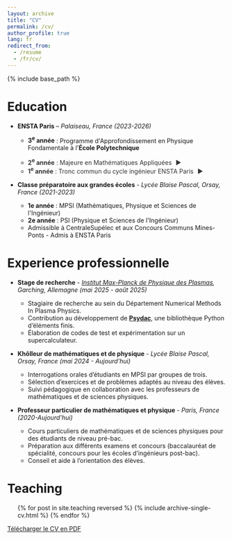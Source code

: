 ```yaml
---
layout: archive
title: "CV"
permalink: /cv/
author_profile: true
lang: fr
redirect_from:
  - /resume
  - /fr/cv/
---
```


{% include base_path %}

<style>
/* Clean and simple styles for details animations - Compatible with dark/light mode */
details > summary {
  list-style: none;
  cursor: pointer;
  position: relative;
  color: var(--global-text-color, #333);
}

details > summary::-webkit-details-marker {
  display: none;
}

details > summary::marker {
  display: none;
}

.triangle {
  display: inline-block;
  margin-left: 5px;
  transition: transform 0.3s ease;
  transform-origin: center;
}

details[open] .triangle {
  transform: rotate(90deg);
}

.slide-content {
  overflow: hidden;
  max-height: 0;
  transition: max-height 0.5s ease-out;
  background-color: var(--global-bg-color, #f9f9f9);
  border-left: 3px solid var(--global-border-color, #ddd);
  border-radius: 0 4px 4px 0;
  margin: 0.5em 0;
  color: var(--global-text-color, #333);
}

/* Light mode specific styles */
:root .slide-content {
  background-color: #f9f9f9;
  border-left-color: #ddd;
}

/* Dark mode specific styles */
html[data-theme="dark"] .slide-content {
  background-color: rgba(255, 255, 255, 0.05);
  border-left-color: rgba(255, 255, 255, 0.2);
}

details[open] .slide-content {
  max-height: 1000px; /* Large enough value */
  padding: 0.5em 1em;
}

details > summary:hover {
  background-color: var(--global-border-color, rgba(0, 0, 0, 0.05));
  border-radius: 3px;
  padding: 2px 4px;
  margin: -2px -4px;
  transition: background-color 0.2s ease;
}

/* Dark mode hover effect */
html[data-theme="dark"] details > summary:hover {
  background-color: rgba(255, 255, 255, 0.1);
}
</style>


Education
======
* **ENSTA Paris** – _Palaiseau, France (2023-2026)_
  * <strong>3<sup>e</sup> année</strong> : Programme d'Approfondissement en Physique Fondamentale à l'**École Polytechnique**
  * <details>
    <summary>
      <strong>2<sup>e</sup> année</strong> : Majeure en Mathématiques Appliquées 
      <span class="triangle">&#9654;</span>
    </summary>
    <div class="slide-content">
      <ul>
        <li><strong>Cours de majeure :</strong> Chaînes de Markov, Martingales à temps discret, Modélisation statistique, Recherche opérationnelle, Optimisation différentielle, Méthode des éléments finis, Analyse fonctionnelle, Calcul scientifique en C++, Projet de modélisation d'une galaxie.</li>
        <li><strong>Cours de mineure :</strong> Physique statistique, Physique des plasmas, Théorie spectrale des opérateurs auto-adjoints, Initiation au calcul haute performance, Automatique et commande des systèmes, Algèbre linéaire numérique.</li>
      </ul>
    </div>

   * <details>
      <summary>
        <strong>1<sup>e</sup> année</strong> : Tronc commun du cycle ingénieur ENSTA Paris 
        <span class="triangle">&#9654;</span>
      </summary>
      <div class="slide-content">
        <ul>
          <li><strong>Cours de mathématiques :</strong> Outils d'analyse d'EDP, Analyse complexe, Systèmes dynamiques, Optimisation, Probabilités et statistiques.</li>
          <li><strong>Cours de physique :</strong> Mécanique des milieux continus, Mécanique des fluides, Physique quantique, Physique statistique, Théorie des champs (non quantique), Physique des particules.</li>
          <li><strong>Cours d'informatique et projets :</strong> Algorithmique, Programmation en C et Matlab ; Projet de programmation : Méthode des éléments finis en Matlab ; Projet de programmation : Jeu d'échecs en C.</li>
        </ul>
      </div>


* **Classe préparatoire aux grandes écoles** - _Lycée Blaise Pascal, Orsay, France (2021-2023)_
  * **1e année** : MPSI (Mathématiques, Physique et Sciences de l'Ingénieur)
  * **2e année** : PSI (Physique et Sciences de l'Ingénieur)
  * Admissible à CentraleSupélec et aux Concours Communs Mines-Ponts - Admis à ENSTA Paris

Experience professionnelle
======
* **Stage de recherche** - _[Institut Max-Planck de Physique des Plasmas](https://www.ipp.mpg.de/), Garching, Allemagne (mai 2025 - août 2025)_
  * Stagiaire de recherche au sein du Département Numerical Methods In Plasma Physics.
  * Contribution au développement de [**Psydac**](https://github.com/pyccel/psydac), une bibliothèque Python d’éléments finis.
  * Élaboration de codes de test et expérimentation sur un supercalculateur.


* **Khôlleur de mathématiques et de physique** - _Lycée Blaise Pascal, Orsay, France (mai 2024 - Aujourd'hui)_
  * Interrogations orales d’étudiants en MPSI par groupes de trois.
  * Sélection d’exercices et de problèmes adaptés au niveau des élèves.
  * Suivi pédagogique en collaboration avec les professeurs de mathématiques et de sciences physiques.

* **Professeur particulier de mathématiques et physique** - _Paris, France (2020-Aujourd'hui)_
  * Cours particuliers de mathématiques et de sciences physiques pour des étudiants de niveau pré-bac.
  * Préparation aux différents examens et concours (baccalauréat de spécialité, concours pour les écoles d’ingénieurs post-bac).
  * Conseil et aide à l’orientation des élèves.

Teaching
======
  <ul>{% for post in site.teaching reversed %}
    {% include archive-single-cv.html %}
  {% endfor %}</ul>

<!-- 
  
Skills
======
* Skill 1
* Skill 2
  * Sub-skill 2.1
  * Sub-skill 2.2
  * Sub-skill 2.3
* Skill 3

Publications
======
  <ul>{% for post in site.publications reversed %}
    {% include archive-single-cv.html %}
  {% endfor %}</ul>
  
Talks
======
  <ul>{% for post in site.talks reversed %}
    {% include archive-single-talk-cv.html  %}
  {% endfor %}</ul>
  

  
Service and leadership
======
* Currently signed in to 43 different slack teams -->
<div class="cv-download-links">
  <a href="{{ base_path }}/files/cv.pdf" class="btn btn--primary">Télécharger le CV en PDF</a>
</div>

